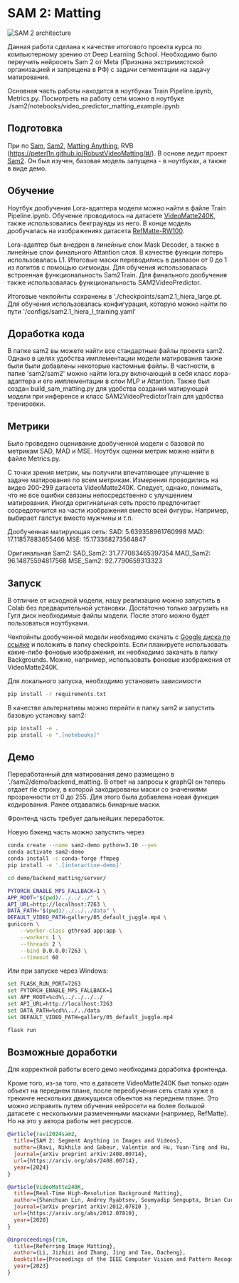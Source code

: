 # SAM 2: Matting

![SAM 2 architecture](assets/model_diagram.png?raw=true)

Данная работа сделана к качестве итогового проекта курса по компьютерному зрению от Deep Learning School. Необходимо было переучить нейросеть Sam 2 от Meta (Признана экстримистской организацией и запрещена в РФ) с задачи сегментации на задачу матирования.

Основная часть работы находится в ноутбуках Train Pipeline.ipynb, Metrics.py. Посмотреть на работу сети можно в ноутбуке ./sam2/notebooks/video_predictor_matting_example.ipynb

## Подготовка

При по [Sam](https://arxiv.org/abs/2304.02643), [Sam2](https://arxiv.org/abs/2408.00714), [Matting Anything](https://arxiv.org/abs/2306.05399), RVB (https://peterl1n.github.io/RobustVideoMatting/#/).
В основе ледит проект [Sam2](https://github.com/facebookresearch/sam2). Он был изучен, базовая модель запущена - в ноутбуках, а также в виде демо.


## Обучение

Ноутбук дообучения Lora-адаптера модели можно найти в файле Train Pipeline.ipynb. Обучение проводилось на датасете [VideoMatte240K](https://grail.cs.washington.edu/projects/background-matting-v2/#/datasets), также использовались бекграунды из него. В конце модель дообучалась на изображениях датасета [RefMatte-RW100](https://github.com/jizhiziLi/rim).

Lora-адаптер был внедрен в линейные слои Mask Decoder, а также в линейные слои финального Attantion слоя. В качестве функции потерь использовалась L1. Итоговые маски переводились в диапазон от 0 до 1 из логитов с помощью сигмоиды. Для обучения использовалась встроенная функциональность Sam2Train. Для финального дообучения также использовалась функциональность SAM2VideoPredictor.

Итоговые чекпойнты сохранены в './checkpoints/sam2.1_hiera_large.pt. Для обучения использовалась конфигурация, которую можно найти по пути '/configs/sam2.1_hiera_l_training.yaml'

## Доработка кода

В папке sam2 вы можете найти все стандартные файлы проекта sam2. Однако в целях удобства имплементации модели матирования также были были добавлены некоторые кастомные файлы.
В частности, в папке 'sam2/sam2' можно найти lora.py включающий в себя класс лора-адаптера и его имплементации в слои MLP и Attantion.
Также был создан build_sam_matting.py для удобства создания матирующей модели при инференсе и класс SAM2VideoPredictorTrain для удобства тренировки.

## Метрики

Было проведено оценивание дообученной модели с базовой по метрикам SAD, MAD и MSE.
Ноутбук оценки метрик можно найти в файле Metrics.py.

С точки зрения метрик, мы получили впечатляющее улучшение в задаче матирования по всем метрикам. Измерения проводились на видео 200-299 датасета VideoMatte240K. 
Следует, однако, понимать, что не все ошибки связаны непосредственно с улучшением матирования. Иногда оригинальная сеть просто предпочитает сосредоточится на части изображения вместо всей фигуры.
Например, выбирает галстук вместо мужчины и т.п.

Дообученная матирующая сеть:
SAD: 5.639358961760998
MAD: 17.11857883655466
MSE: 15.173368273564847

Оригинальная Sam2:
SAD_Sam2: 31.777083465397354
MAD_Sam2: 96.14875594817568
MSE_Sam2: 92.7790659313323

## Запуск

В отличие от исходной модели, нашу реализацию можно запустить в Colab без предварительной установки. Достаточно только загрузить на Гугл диск необходимые файлы модели. После этого можно будет пользоваться ноутбуками.

Чекпойнты дообученной модели необходимо скачать с [Google диска по ссылке](https://drive.google.com/file/d/1jilheGaE0vztm3Xp7uk-Eq8_CptnPo02/view?usp=drive_link) и положить в папку checkpoints.
Если планируете использовать какие-либо фоновые изображения, их необходимо закачать в папку Backgrounds. Можно, например, использовать фоновые изображения от VideoMatte240K.

Для локального запуска, необходимо установить зависимости

```bash
pip install -r requirements.txt
```

В качестве альтернативы можно перейти в папку sam2 и запустить базовую установку sam2:

```bash
pip install -e .
pip install -e ".[notebooks]"
```
## Демо

Переработанный для матирования демо размещено в './sam2/demo/backend_matting. В ответ на запросы к graphQl он теперь отдает rle строку, в которой закодированы маски со значениями прозрачности от 0 до 255. Для этого была добавлена новая функция кодирования. Ранее отдавались бинарные маски.

Фронтенд часть требует дальнейших переработок.

Новую бэкенд часть можно запустить через 

```bash
conda create --name sam2-demo python=3.10 --yes
conda activate sam2-demo
conda install -c conda-forge ffmpeg
pip install -e '.[interactive-demo]'

cd demo/backend_matting/server/

PYTORCH_ENABLE_MPS_FALLBACK=1 \
APP_ROOT="$(pwd)/../../../" \
API_URL=http://localhost:7263 \
DATA_PATH="$(pwd)/../../../data" \
DEFAULT_VIDEO_PATH=gallery/05_default_juggle.mp4 \
gunicorn \
    --worker-class gthread app:app \
    --workers 1 \
    --threads 2 \
    --bind 0.0.0.0:7263 \
    --timeout 60
```

Или при запуске через Windows:

```bash
set FLASK_RUN_PORT=7263
set PYTORCH_ENABLE_MPS_FALLBACK=1
set APP_ROOT=%cd%\../../../../
set API_URL=http://localhost:7263
set DATA_PATH=%cd%\../../data
set DEFAULT_VIDEO_PATH=gallery/05_default_juggle.mp4

flask run
```

## Возможные доработки

Для корректной работы всего демо необходима доработка фронтенда.

Кроме того, из-за того, что в датасете VideoMatte240K был только один объект на переднем плане, после переобучения сеть стала хуже в трекинге нескольких движущихся объектов на переднем плане.
Это можно исправить путем обучения нейросети на более большой датасете с несколькими размеченными масками (например, RefMatte). Но на это у автора работы нет ресурсов.

```bibtex
@article{ravi2024sam2,
  title={SAM 2: Segment Anything in Images and Videos},
  author={Ravi, Nikhila and Gabeur, Valentin and Hu, Yuan-Ting and Hu, Ronghang and Ryali, Chaitanya and Ma, Tengyu and Khedr, Haitham and R{\"a}dle, Roman and Rolland, Chloe and Gustafson, Laura and Mintun, Eric and Pan, Junting and Alwala, Kalyan Vasudev and Carion, Nicolas and Wu, Chao-Yuan and Girshick, Ross and Doll{\'a}r, Piotr and Feichtenhofer, Christoph},
  journal={arXiv preprint arXiv:2408.00714},
  url={https://arxiv.org/abs/2408.00714},
  year={2024}
}
```


```bibtex
@article{VideoMatte240K,
  title={Real-Time High-Resolution Background Matting},
  author={Shanchuan Lin, Andrey Ryabtsev, Soumyadip Sengupta, Brian Curless, Steve Seitz, Ira Kemelmacher-Shlizerman},
  journal={arXiv preprint arXiv:2012.07810 },
  url={https://arxiv.org/abs/2012.07810},
  year={2020}
}
```

```bibtex
@inproceedings{rim,
  title={Referring Image Matting},
  author={Li, Jizhizi and Zhang, Jing and Tao, Dacheng},
  booktitle={Proceedings of the IEEE Computer Vision and Pattern Recognition},
  year={2023}
}
```
